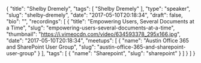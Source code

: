 {
  "title": "Shelby Dremely",
  "tags": [
    "Shelby Dremely"
  ],
  "type": "speaker",
  "slug": "shelby-dremely",
  "date": "2017-05-10T20:18:34",
  "draft": false,
  "bio": "",
  "recordings": [
    {
      "title": "Empowering Users, Several Documents at a Time",
      "slug": "empowering-users-several-documents-at-a-time",
      "thumbnail": "https://i.vimeocdn.com/video/634593378_295x166.jpg",
      "date": "2017-05-10T20:18:34",
      "meetups": [
        {
          "name": "Austin Office 365 and SharePoint User Group",
          "slug": "austin-office-365-and-sharepoint-user-group"
        }
      ],
      "tags": [
        {
          "name": "Sharepoint",
          "slug": "sharepoint"
        }
      ]
    }
  ]
}